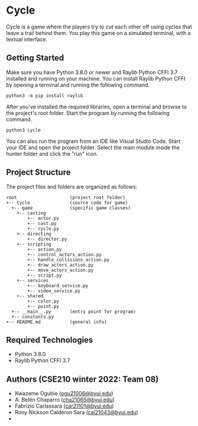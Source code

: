 # Cycle

Cycle is a game where the players try to cut each other off using cycles that leave a trail behind them. You play this game 
on a simulated terminal, with a textual interface.

## Getting Started

Make sure you have Python 3.8.0 or newer and Raylib Python CFFI 3.7 installed and running on your machine. You can install Raylib Python CFFI by opening a terminal and running the following command.

```
python3 -m pip install raylib
```

After you've installed the required libraries, open a terminal and browse to the project's root folder. Start the program by running the following command.

```
python3 cycle
```
You can also run the program from an IDE like Visual Studio Code. Start your IDE and open the 
project folder. Select the main module inside the hunter folder and click the "run" icon.

## Project Structure

The project files and folders are organized as follows:

```
root                    (project root folder)
+-- Cycle               (source code for game)
  +-- game              (specific game classes)
    +-- casting
        +-- actor.py
        +-- cast.py
        +-- cycle.py
    +-- directing   
        +-- director.py
    +-- scripting
        +-- action.py
        +-- control_actors_action.py
        +-- handle_collisions_action.py
        +-- draw_actors_action.py
        +-- move_actors_action.py
        +-- script.py
    +-- services
        +-- keyboard_service.py
        +-- video_service.py
    +-- shared   
        +-- color.py
        +-- point.py
  +-- __main__.py       (entry point for program)
  +-- constants.py
+-- README.md           (general info)
```

## Required Technologies

* Python 3.8.0
* Raylib Python CFFI 3.7

## Authors (CSE210 winter 2022: Team 08)

* Kwazeme Ogubie (ogu21006@byui.edu)
* A. Belén Chaparro (cha21065@byui.edu)
* Fabrizio Carlassara (car21101@byui.edu)
* Rony Nickson Calderon Sara (cal21043@byui.edu)
* 

